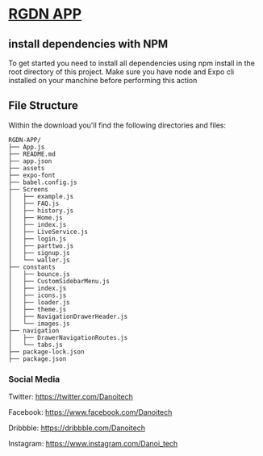 # [RGDN APP](https://danoitech.com)

## install dependencies with NPM

To get started you need to install all dependencies using npm install in the root directory of this project. Make sure you have node and Expo cli installed on your manchine before performing this action

## File Structure

Within the download you'll find the following directories and files:

```
RGDN-APP/
├── App.js
├── README.md
├── app.json
├── assets
├── expo-font
├── babel.config.js
├── Screens
│   ├── example.js
│   ├── FAQ.js
│   ├── history.js
│   ├── Home.js
│   ├── index.js
│   ├── LiveService.js
│   ├── login.js
│   ├── parttwo.js
│   ├── signup.js
│   └── waller.js
├── constants
│   ├── bounce.js
│   ├── CustomSidebarMenu.js
│   ├── index.js
│   ├── icons.js
│   ├── loader.js
│   ├── theme.js
│   ├── NavigationDrawerHeader.js
│   └── images.js
├── navigation
│   ├── DrawerNavigationRoutes.js
│   └── tabs.js
├── package-lock.json
├── package.json

```

### Social Media

Twitter: <https://twitter.com/Danoitech>

Facebook: <https://www.facebook.com/Danoitech>

Dribbble: <https://dribbble.com/Danoitech>

Instagram: <https://www.instagram.com/Danoi_tech>
